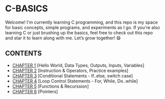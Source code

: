 # C-BASICS
Welcome! I'm currently learning C programming, and this repo is my space for basic concepts, simple programs, and experiments as I go. 
If you're also learning C or just brushing up the basics, feel free to check out this repo and star it to learn along with me. Let’s grow together! 😄

## CONTENTS
- [CHAPTER 1](https://github.com/SUHANI102003/C-BASICS/tree/main/CHAPTER%201) [Hello World, Data Types, Outputs, Inputs, Variables]
- [CHAPTER 2](https://github.com/SUHANI102003/C-BASICS/tree/main/CHAPTER%202) [Instruction & Operators, Practice examples]
- [CHAPTER 3](https://github.com/SUHANI102003/C-BASICS/tree/main/CHAPTER%203) [Conditional Statements - If..else, switch case]
- [CHAPTER 4](https://github.com/SUHANI102003/C-BASICS/tree/main/CHAPTER%204) [Loop Control Statements - For, While, Do..while]
- [CHAPTER 5](https://github.com/SUHANI102003/C-BASICS/tree/main/CHAPTER%205) [Functions & Recurssion]
- [CHAPTER 6](https://github.com/SUHANI102003/C-BASICS/tree/main/CHAPTER%206) [Pointers]

